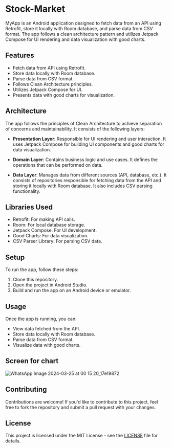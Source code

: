 # Stock-Market

MyApp is an Android application designed to fetch data from an API using Retrofit, store it locally with Room database, and parse data from CSV format. The app follows a clean architecture pattern and utilizes Jetpack Compose for UI rendering and data visualization with good charts.

## Features

- Fetch data from API using Retrofit.
- Store data locally with Room database.
- Parse data from CSV format.
- Follows Clean Architecture principles.
- Utilizes Jetpack Compose for UI.
- Presents data with good charts for visualization.

## Architecture

The app follows the principles of Clean Architecture to achieve separation of concerns and maintainability. It consists of the following layers:

- **Presentation Layer**: Responsible for UI rendering and user interaction. It uses Jetpack Compose for building UI components and good charts for data visualization.

- **Domain Layer**: Contains business logic and use cases. It defines the operations that can be performed on data.

- **Data Layer**: Manages data from different sources (API, database, etc.). It consists of repositories responsible for fetching data from the API and storing it locally with Room database. It also includes CSV parsing functionality.

## Libraries Used

- Retrofit: For making API calls.
- Room: For local database storage.
- Jetpack Compose: For UI development.
- Good Charts: For data visualization.
- CSV Parser Library: For parsing CSV data.

## Setup

To run the app, follow these steps:

1. Clone this repository.
2. Open the project in Android Studio.
3. Build and run the app on an Android device or emulator.

## Usage

Once the app is running, you can:

- View data fetched from the API.
- Store data locally with Room database.
- Parse data from CSV format.
- Visualize data with good charts.

## Screen for chart
![WhatsApp Image 2024-03-25 at 00 15 20_17e19872](https://github.com/Tonistark92/Stock-Market/assets/86676102/06ee0043-a22d-4b14-89fe-0c6653e7a32a)


## Contributing

Contributions are welcome! If you'd like to contribute to this project, feel free to fork the repository and submit a pull request with your changes.

## License

This project is licensed under the MIT License - see the [LICENSE](LICENSE) file for details.
